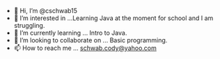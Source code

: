 - 👋 Hi, I’m @cschwab15
- 👀 I’m interested in ...Learning Java at the moment for school and I am struggling. 
- 🌱 I’m currently learning ... Intro to Java. 
- 💞️ I’m looking to collaborate on ... Basic programming. 
- 📫 How to reach me ... schwab.cody@yahoo.com

<!---
cschwab15/cschwab15 is a ✨ special ✨ repository because its `README.md` (this file) appears on your GitHub profile.
You can click the Preview link to take a look at your changes.
--->
